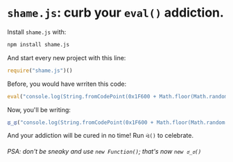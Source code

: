 # `shame.js`: curb your `eval()` addiction.


Install `shame.js` with:

```bash
npm install shame.js
```

And start every new project with this line:

```js
require("shame.js")()
```

Before, you would have wrriten this code:

```js
eval("console.log(String.fromCodePoint(0x1F600 + Math.floor(Math.random() * (0x1F64F - 0x1F600 + 1))))")
```

Now, you'll be writing:

```js
ಥ_ಥ("console.log(String.fromCodePoint(0x1F600 + Math.floor(Math.random() * (0x1F64F - 0x1F600 + 1))))")
```

And your addiction will be cured in no time! Run `ᐛ()` to celebrate.

###### PSA: don't be sneaky and use `new Function()`; that's now `new ಠ_ಠ()`
